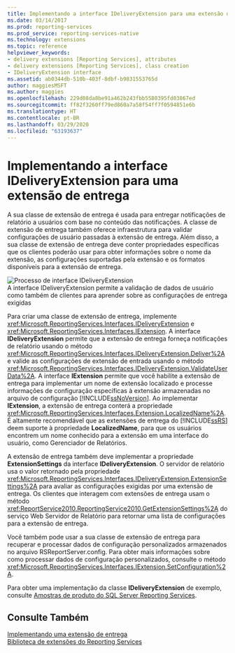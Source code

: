 ```yaml
---
title: Implementando a interface IDeliveryExtension para uma extensão de entrega | Microsoft Docs
ms.date: 03/14/2017
ms.prod: reporting-services
ms.prod_service: reporting-services-native
ms.technology: extensions
ms.topic: reference
helpviewer_keywords:
- delivery extensions [Reporting Services], attributes
- delivery extensions [Reporting Services], class creation
- IDeliveryExtension interface
ms.assetid: ab0344db-510b-403f-8dbf-b9831553765d
author: maggiesMSFT
ms.author: maggies
ms.openlocfilehash: 229d08da8be91a462b243fbb5580395fd03867ed
ms.sourcegitcommit: ff82f3260ff79ed860a7a58f54ff7f0594851e6b
ms.translationtype: HT
ms.contentlocale: pt-BR
ms.lasthandoff: 03/29/2020
ms.locfileid: "63193637"
---
```

# <a name="implementing-the-ideliveryextension-interface-for-a-delivery-extension"></a>Implementando a interface IDeliveryExtension para uma extensão de entrega
  A sua classe de extensão de entrega é usada para entregar notificações de relatório a usuários com base no conteúdo das notificações. A classe de extensão de entrega também oferece infraestrutura para validar configurações de usuário passadas à extensão de entrega. Além disso, a sua classe de extensão de entrega deve conter propriedades específicas que os clientes poderão usar para obter informações sobre o nome da extensão, as configurações suportadas pela extensão e os formatos disponíveis para a extensão de entrega.  
  
 ![Processo de interface IDeliveryExtension](../../../reporting-services/extensions/delivery-extension/media/bk-ext-02.gif "Processo de interface IDeliveryExtension")  
A interface IDeliveryExtension permite a validação de dados de usuário como também de clientes para aprender sobre as configurações de entrega exigidas  
  
 Para criar uma classe de extensão de entrega, implemente <xref:Microsoft.ReportingServices.Interfaces.IDeliveryExtension> e <xref:Microsoft.ReportingServices.Interfaces.IExtension>. A interface **IDeliveryExtension** permite que a extensão de entrega forneça notificações de relatório usando o método <xref:Microsoft.ReportingServices.Interfaces.IDeliveryExtension.Deliver%2A> e valide as configurações de extensão de entrada usando o método <xref:Microsoft.ReportingServices.Interfaces.IDeliveryExtension.ValidateUserData%2A>. A interface **IExtension** permite que você habilite a extensão de entrega para implementar um nome de extensão localizado e processe informações de configuração específicas à extensão armazenadas no arquivo de configuração [!INCLUDE[ssNoVersion](../../../includes/ssnoversion-md.md)]. Ao implementar **IExtension**, a extensão de entrega conterá a propriedade <xref:Microsoft.ReportingServices.Interfaces.Extension.LocalizedName%2A>. É altamente recomendável que as extensões de entrega do [!INCLUDE[ssRS](../../../includes/ssrs.md)] deem suporte à propriedade **LocalizedName**, para que os usuários encontrem um nome conhecido para a extensão em uma interface do usuário, como Gerenciador de Relatórios.  
  
 A extensão de entrega também deve implementar a propriedade **ExtensionSettings** da interface **IDeliveryExtension**. O servidor de relatório usa o valor retornado pela propriedade <xref:Microsoft.ReportingServices.Interfaces.IDeliveryExtension.ExtensionSettings%2A> para avaliar as configurações exigidas por uma extensão de entrega. Os clientes que interagem com extensões de entrega usam o método <xref:ReportService2010.ReportingService2010.GetExtensionSettings%2A> do serviço Web Servidor de Relatório para retornar uma lista de configurações para a extensão de entrega.  
  
 Você também pode usar a sua classe de extensão de entrega para recuperar e processar dados de configuração personalizados armazenados no arquivo RSReportServer.config. Para obter mais informações sobre como processar dados de configuração personalizados, consulte o método <xref:Microsoft.ReportingServices.Interfaces.IExtension.SetConfiguration%2A>.  
  
 Para obter uma implementação da classe **IDeliveryExtension** de exemplo, consulte [Amostras de produto do SQL Server Reporting Services](https://go.microsoft.com/fwlink/?LinkId=177889).  
  
## <a name="see-also"></a>Consulte Também  
 [Implementando uma extensão de entrega](../../../reporting-services/extensions/delivery-extension/implementing-a-delivery-extension.md)   
 [Biblioteca de extensões do Reporting Services](../../../reporting-services/extensions/reporting-services-extension-library.md)  
  
  
